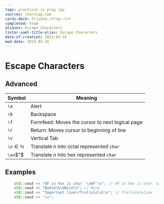 ```yaml
---
tags: practical-cs prog cpp
sources: learncpp.com
cards-deck: Private::Prog::C++
completed: true
aliases: Escape Characters
linter-yaml-title-alias: Escape Characters
date-of-creation: 2023-03-16
mod-date: 2023-03-16
---
```


# Escape Characters

## Advanced
| Symbol              | Meaning                                         |
| ------------------- | ----------------------------------------------- |
| `\a`                | Alert                                           |
| `\b`                | Backspace                                       |
| `\f`                | Formfeed: Moves the cursor to next logical page |
| `\r`                | Return: Moves cursor to beginning of line       |
| `\v`                | Vertical Tab                                    |
| `\n`$\in\mathbb{N}$ | Translate $n$ into octal represented `char`     |
| `\xn`$"$            | Translate $n$ into hex  represented `char`      | 

## Examples
```cpp
	std::cout << "6F in hex is char '\x6F'\n"; // 6F in hex is char 'o'
	std::cout << "Bad\b\b\bNice\n"; // Nice
	std::cout << "Important line\rTrollololol\n"; // Trollolololine
	std::cout << "\v";
```